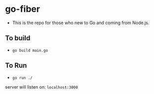 # go-fiber

- This is the repo for those who new to Go and coming from Node.js.

## To build 
- ``` go build main.go ```

## To Run
- ``` go run ./ ```

server will listen on: ``` localhost:3000 ```
